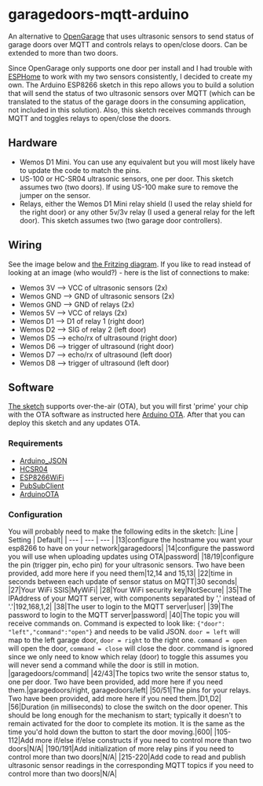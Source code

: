 # garagedoors-mqtt-arduino
An alternative to [OpenGarage](https://opengarage.io) that uses ultrasonic sensors to send status of garage doors over MQTT and controls relays to open/close doors. Can be extended to more than two doors.

Since OpenGarage only supports one door per install and I had trouble with [ESPHome](https://esphome.io) to work with my two sensors consistently, I decided to create my own. The Arduino ESP8266 sketch in this repo allows you to build a solution that will send the status of two ultrasonic sensors over MQTT (which can be translated to the status of the garage doors in the consuming application, not included in this solution). Also, this sketch receives commands through MQTT and toggles relays to open/close the doors.

## Hardware
- Wemos D1 Mini. You can use any equivalent but you will most likely have to update the code to match the pins.
- US-100 or HC-SR04 ultrasonic sensors, one per door. This sketch assumes two (two doors). If using US-100 make sure to remove the jumper on the sensor.
- Relays, either the Wemos D1 Mini relay shield (I used the relay shield for the right door) or any other 5v/3v relay (I used a general relay for the left door). This sketch assumes two (two garage door controllers).

## Wiring
See the image below and [the Fritzing diagram](double%20garagedoor%20Arduino.fzz). If you like to read instead of looking at an image (who would?) - here is the list of connections to make:
- Wemos 3V --> VCC of ultrasonic sensors (2x)
- Wemos GND --> GND of ultrasonic sensors (2x)
- Wemos GND --> GND of relays (2x)
- Wemos 5V --> VCC of relays (2x)
- Wemos D1 --> D1 of relay 1 (right door)
- Wemos D2 --> SIG of relay 2 (left door)
- Wemos D5 --> echo/rx of ultrasound (right door)
- Wemos D6 --> trigger of ultrasound (right door)
- Wemos D7 --> echo/rx of ultrasound (left door)
- Wemos D8 --> trigger of ultrasound (left door)


## Software
[The sketch](GarageDoorsArduino.ino) supports over-the-air (OTA), but you will first 'prime' your chip with the OTA software as instructed here [Arduino OTA](https://arduino-esp8266.readthedocs.io/en/latest/ota_updates/readme.html). After that you can deploy this sketch and any updates OTA.

### Requirements
- [Arduino_JSON](https://github.com/arduino-libraries/Arduino_JSON)
- [HCSR04](https://github.com/gamegine/HCSR04-ultrasonic-sensor-lib)
- [ESP8266WiFi](https://arduino-esp8266.readthedocs.io/en/latest/esp8266wifi/readme.html)
- [PubSubClient](https://pubsubclient.knolleary.net/)
- [ArduinoOTA](https://github.com/esp8266/Arduino/tree/master/libraries/ArduinoOTA)

### Configuration

You will probably need to make the following edits in the sketch:
|Line | Setting | Default|
| --- | --- | --- |
|13|configure the hostname you want your esp8266 to have on your network|garagedoors|
|14|configure the password you will use when uploading updates using OTA|password|
|18/19|configure the pin (trigger pin, echo pin) for your ultrasonic sensors. Two have been provided, add more here if you need them|12,14 and 15,13|
|22|time in seconds between each update of sensor status on MQTT|30 seconds|
|27|Your WiFi SSIS|MyWiFi|
|28|Your WiFi security key|NotSecure|
|35|The IPAddress of your MQTT server, with components separated by ',' instead of '.'|192,168,1,2|
|38|The user to login to the MQTT server|user|
|39|The password to login to the MQTT server|password|
|40|The topic you will receive commands on. Command is expected to look like: ```{"door": "left","command":"open"}``` and needs to be valid JSON. `door = left` will map to the left garage door, `door = right` to the right one. `command = open` will open the door, `command = close` will close the door. command is ignored since we only need to know which relay (door) to toggle this assumes you will never send a command while the door is still in motion. |garagedoors/command|
|42/43|The topics two write the sensor status to, one per door. Two have been provided, add more here if you need them.|garagedoors/right, garagedoors/left|
|50/51|The pins for your relays. Two have been provided, add more here if you need them.|D1,D2|
|56|Duration (in milliseconds) to close the switch on the door opener. This should be long enough for the mechanism to start; typically it doesn't to remain activated for the door to complete its motion. It is the same as the time you'd hold down the button to start the door moving.|600|
|105-112|Add more if/else if/else constructs if you need to control more than two doors|N/A|
|190/191|Add initialization of more relay pins if you need to control more than two doors|N/A|
|215-220|Add code to read and publish ultrasonic sensor readings in the corresponding MQTT topics if you need to control more than two doors|N/A|
